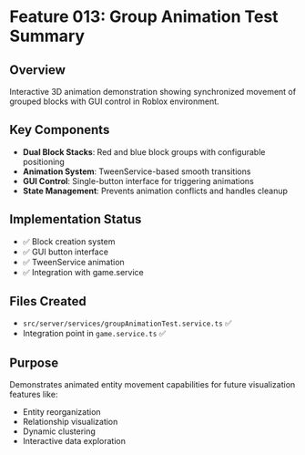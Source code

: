 # Feature 013: Group Animation Test Summary

## Overview
Interactive 3D animation demonstration showing synchronized movement of grouped blocks with GUI control in Roblox environment.

## Key Components
- **Dual Block Stacks**: Red and blue block groups with configurable positioning
- **Animation System**: TweenService-based smooth transitions
- **GUI Control**: Single-button interface for triggering animations
- **State Management**: Prevents animation conflicts and handles cleanup

## Implementation Status
- ✅ Block creation system
- ✅ GUI button interface
- ✅ TweenService animation
- ✅ Integration with game.service

## Files Created
- `src/server/services/groupAnimationTest.service.ts` ✅
- Integration point in `game.service.ts` ✅

## Purpose
Demonstrates animated entity movement capabilities for future visualization features like:
- Entity reorganization
- Relationship visualization
- Dynamic clustering
- Interactive data exploration